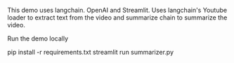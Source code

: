 This demo uses langchain. OpenAI and Streamlit. Uses langchain's Youtube loader to extract text from the video and summarize chain to summarize the video.

Run the demo locally

pip install -r requirements.txt
streamlit run summarizer.py